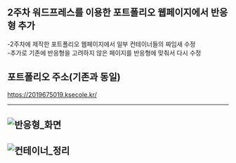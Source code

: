 ## 2주차 워드프레스를 이용한 포트폴리오 웹페이지에서 반응형 추가

-2주차에 제작한 포트폴리오 웹페이지에서 일부 컨테이너들의 짜임새 수정<br>
-추가로 기존에 반응형을 고려하지 않은 페이지를 반응형에 맞춰서 다시 수정<br>

## 포트폴리오 주소(기존과 동일)<br>
https://2019675019.ksecole.kr/<br>

<hr>

## ![반응형_화면](https://github.com/ChamChiii7/EcoleProject/assets/126247047/dc59f27e-966b-498a-b168-f5fc30edf055) <br>
## ![컨테이너_정리](https://github.com/ChamChiii7/EcoleProject/assets/126247047/6cd90bce-73dd-401b-8edc-f723f623c5ea) <br>

